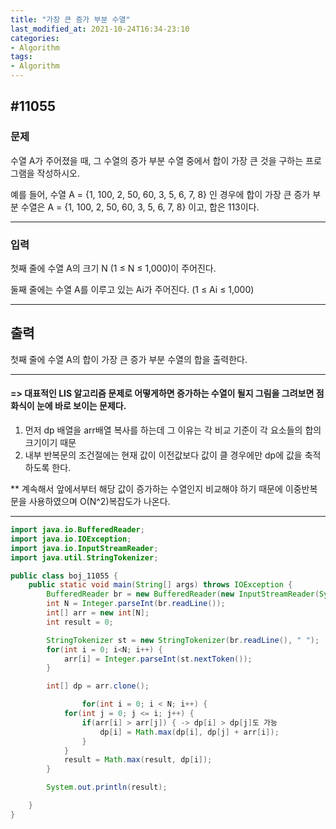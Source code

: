 ```yaml
---
title: "가장 큰 증가 부분 수열"
last_modified_at: 2021-10-24T16:34-23:10
categories:
- Algorithm
tags:
- Algorithm
---
```


## #11055

### 문제

수열 A가 주어졌을 때, 그 수열의 증가 부분 수열 중에서 합이 가장 큰 것을 구하는 프로그램을 작성하시오.

예를 들어, 수열 A = {1, 100, 2, 50, 60, 3, 5, 6, 7, 8} 인 경우에 합이 가장 큰 증가 부분 수열은 A = {1, 100, 2, 50, 60, 3, 5, 6, 7, 8} 이고, 합은 113이다.

---

### 입력

첫째 줄에 수열 A의 크기 N (1 ≤ N ≤ 1,000)이 주어진다.

둘째 줄에는 수열 A를 이루고 있는 Ai가 주어진다. (1 ≤ Ai ≤ 1,000)

---

## 출력

첫째 줄에 수열 A의 합이 가장 큰 증가 부분 수열의 합을 출력한다.

---

#### => 대표적인 LIS 알고리즘 문제로 어떻게하면 증가하는 수열이 될지 그림을 그려보면 점화식이 눈에 바로 보이는 문제다.

1. 먼저 dp 배열을 arr배열 복사를 하는데 그 이유는 각 비교 기준이 각 요소들의 합의 크기이기 때문
2. 내부 반복문의 조건절에는 현재 값이 이전값보다 값이 클 경우에만 dp에 값을 축적하도록 한다.

** 계속해서 앞에서부터 해당 값이 증가하는 수열인지 비교해야 하기 때문에 이중반복문을 사용하였으며 O(N^2)복잡도가 나온다.

---

```java
import java.io.BufferedReader;
import java.io.IOException;
import java.io.InputStreamReader;
import java.util.StringTokenizer;

public class boj_11055 {
    public static void main(String[] args) throws IOException {
        BufferedReader br = new BufferedReader(new InputStreamReader(System.in));
        int N = Integer.parseInt(br.readLine());
        int[] arr = new int[N];
        int result = 0;

        StringTokenizer st = new StringTokenizer(br.readLine(), " ");
        for(int i = 0; i<N; i++) {
            arr[i] = Integer.parseInt(st.nextToken());
        }

        int[] dp = arr.clone();

				for(int i = 0; i < N; i++) {
            for(int j = 0; j <= i; j++) {
                if(arr[i] > arr[j]) { -> dp[i] > dp[j]도 가능
                    dp[i] = Math.max(dp[i], dp[j] + arr[i]);
                }
            }
            result = Math.max(result, dp[i]);
        }

        System.out.println(result);

    }
}
```

